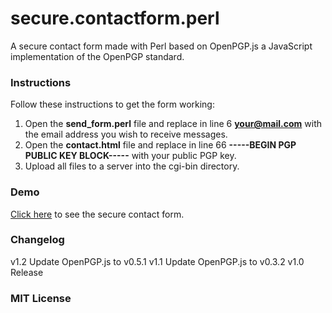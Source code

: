 secure.contactform.perl
=======================

A secure contact form made with Perl based on OpenPGP.js a JavaScript implementation of the OpenPGP standard.

### Instructions

Follow these instructions to get the form working:

1. Open the **send_form.perl** file and replace in line 6 **your@mail.com** with the email address you wish to receive messages. 
2. Open the **contact.html** file and replace in line 66 **-----BEGIN PGP PUBLIC KEY BLOCK-----** with your public PGP key.
3. Upload all files to a server into the cgi-bin directory.

### Demo

[Click here](http://wiegelmann.net/contact.html "Demo") to see the secure contact form.

### Changelog

v1.2 Update OpenPGP.js to v0.5.1
v1.1 Update OpenPGP.js to v0.3.2
v1.0 Release

### MIT License

